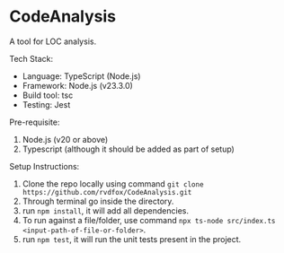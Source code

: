 # CodeAnalysis
A tool for LOC analysis.

Tech Stack:

* Language: TypeScript (Node.js)
* Framework: Node.js (v23.3.0)
* Build tool: tsc
* Testing: Jest

Pre-requisite:

1. Node.js (v20 or above)
2. Typescript (although it should be added as part of setup)

Setup Instructions:

1. Clone the repo locally using command `git clone https://github.com/rvdfox/CodeAnalysis.git`
2. Through terminal go inside the directory.
3. run `npm install`, it will add all dependencies.
4. To run against a file/folder, use command `npx ts-node src/index.ts <input-path-of-file-or-folder>`.
5. run `npm test`, it will run the unit tests present in the project.
